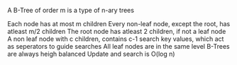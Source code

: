 A B-Tree of order m is a type of n-ary trees

Each node has at most m children
Every non-leaf node, except the root, has atleast m/2 children
The root node has atleast 2 children, if not a leaf node
A non leaf node with c children, contains c-1 search key values, which act as seperators to guide searches
All leaf nodes are in the same level
B-Trees are always heigh balanced
Update and search is O(log n)